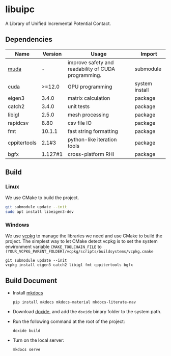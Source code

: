 # libuipc
A Library of Unified Incremental Potential Contact.

## Dependencies

| Name                                   | Version | Usage                                               | Import         |
| -------------------------------------- | ------- | --------------------------------------------------- | -------------- |
| [muda](https://github.com/MuGdxy/muda) | -       | improve safety and readability of CUDA programming. | submodule      |
| cuda                                   | >=12.0  | GPU programming                                     | system install |
| eigen3                                 | 3.4.0   | matrix calculation                                  | package        |
| catch2                                 | 3.4.0   | unit tests                                          | package        |
| libigl                                 | 2.5.0   | mesh processing                                     | package        |
| rapidcsv                               | 8.80    | csv file IO                                         | package        |
| fmt                                    | 10.1.1  | fast string formatting                              | package        |
| cppitertools                           | 2.1#3   | python-like iteration tools                         | package        |
| bgfx                                   | 1.127#1 | cross-platform RHI                                  | package        |

## Build

### Linux

We use CMake to build the project.

```bash
git submodule update --init
sudo apt install libeigen3-dev
```


### Windows
We use [vcpkg](https://github.com/microsoft/vcpkg) to manage the libraries we need and use CMake to build the project. The simplest way to let CMake detect vcpkg is to set the system environment variable `CMAKE_TOOLCHAIN_FILE` to `(YOUR_VCPKG_PARENT_FOLDER)/vcpkg/scripts/buildsystems/vcpkg.cmake`

```shell
git submodule update --init
vcpkg install eigen3 catch2 libigl fmt cppitertools bgfx
```

## Build Document

- Install [mkdocs](https://www.mkdocs.org/)
    ```shell
    pip install mkdocs mkdocs-material mkdocs-literate-nav
    ```
    
- Download [doxide](https://www.doxide.org/installation/), and add the `doxide` binary folder to the system path.

- Run the following command at the root of the project:
    ```shell
    doxide build
    ```
    
- Turn on the local server:
    ```shell
    mkdocs serve
    ```

